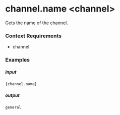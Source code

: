 # channel.name &lt;channel&gt;
		
Gets the name of the channel.

### Context Requirements

* channel


### Examples

##### input
```{channel.name}```

##### output
```general```